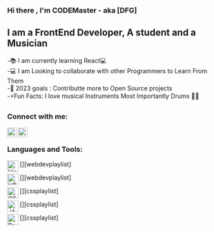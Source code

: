 ### Hi there , I'm CODEMaster - aka  [DFG] 
## I am a FrontEnd Developer, A student and a Musician
-📚 I am currently learning React💻 <br/>
-💻 I am Looking to collaborate with other Programmers to Learn From Them<br/>
-🥅 2023 goals : Contributte more to Open Source projects<br/>
-⚡Fun Facts: I love musical Instruments Most Importantly Drums 🥁🎶<br/>

### Connect with me:

[<img align="left" alt="image" width="22px" src="https://pngimg.com/uploads/github/github_PNG40.png"/>][website]
[<img align="left" alt="image" src="https://cdn.freebiesupply.com/logos/large/2x/netlify-logo-png-transparent.png" width="22px"/>][website2]

<br/>

### Languages and  Tools:

[<img align='left' alt="Visual Studio Code" width='26px' src="https://th.bing.com/th/id/OIP.d_lZsqH2-zpKBXW_KoHY0gHaHa?pid=ImgDet&rs=1"/>][webdevplaylist]

[<img align='left' alt="HTML5" width='26px' src="https://th.bing.com/th/id/OIP.D1mH5HMi2YweqbvkgjjlCgHaHa?pid=ImgDet&rs=1"/>][webdevplaylist]

[<img align='left' alt="CSS3" width='26px' src="https://th.bing.com/th/id/R.7c12764796349bfb505d4c5d73489c3d?rik=bM4AFS0UAqY17g&pid=ImgRaw&r=0"/>][cssplaylist]

[<img align='left' alt="JAVASCRIPT" width='26px' src="https://th.bing.com/th/id/R.d0cf5a6fc99c993513e5d67208d81ab9?rik=TZ3mtLhQYlzV5w&riu=http%3a%2f%2fwww.topperskills.com%2fimages%2fbox%2fjs.jpg&ehk=XJ22q98v0OgFcEDC7s%2blbuPo5mWzo8qtdx%2fFZ3O0nO0%3d&risl=&pid=ImgRaw&r=0"/>][cssplaylist]

[<img align='left' alt="React" width='26px' src="https://th.bing.com/th/id/R.f81a6f373c244b1f70f4b7402b5ab372?rik=rbXh4ieLuKt%2bmA&riu=http%3a%2f%2flogos-download.com%2fwp-content%2fuploads%2f2016%2f09%2fReact_logo_logotype_emblem.png&ehk=QhGOkKcUKCU7FBQgHOajOiJqJBACUTD2Ni6LsfqzCEA%3d&risl=&pid=ImgRaw&r=0"/>][cssplaylist]

<br/>
<br/>

[website]:https://github.com/PEACE-DFG
[website2]:https://cdn.freebiesupply.com/logos/large/2x/netlify-logo-png-transparent.png